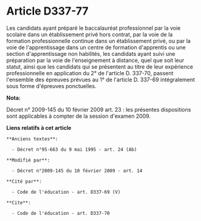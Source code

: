 # Article D337-77

Les candidats ayant préparé le baccalauréat professionnel par la voie scolaire dans un établissement privé hors contrat, par
la voie de la formation professionnelle continue dans un établissement privé, ou par la voie de l'apprentissage dans un
centre de formation d'apprentis ou une section d'apprentissage non habilités, les candidats ayant suivi une préparation par
la voie de l'enseignement à distance, quel que soit leur statut, ainsi que les candidats qui se présentent au titre de leur
expérience professionnelle en application du 2° de l'article D. 337-70, passent l'ensemble des épreuves prévues au 1° de
l'article D. 337-69 intégralement sous forme d'épreuves ponctuelles.

**Nota:**

Décret n° 2009-145 du 10 février 2009 art. 23 : les présentes dispositions sont applicables à compter de la session d'examen
2009.

**Liens relatifs à cet article**

	**Anciens textes**:

	  - Décret n°95-663 du 9 mai 1995 - art. 24 (Ab)

	**Modifié par**:

	  - Décret n°2009-145 du 10 février 2009 - art. 14

	**Cité par**:

	  - Code de l'éducation - art. D337-69 (V)

	**Cite**:

	  - Code de l'éducation - art. D337-70
